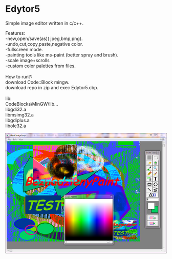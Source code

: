 # Edytor5

Simple image editor written in c/c++.<br>

Features:<br>
-new,open/save(as)( jpeg,bmp,png).<br>
-undo,cut,copy,paste,negative color.<br>
-fullscreen mode.<br>
-painting tools like ms-paint (better spray and brush).<br>
-scale image+scrolls<br>
-custom color palettes from files.<br>
<br>
How to run?:<br>
download Code::Block mingw.<br>
download repo in zip and exec Edytor5.cbp.<br>
<br>
lib:<br>
CodeBlocks\MinGW\lib\...<br>
libgdi32.a<br>
libmsimg32.a<br>
libgdiplus.a<br>
libole32.a<br>

![alt text](https://github.com/andzejek/Edytor5/blob/master/example2.png)

